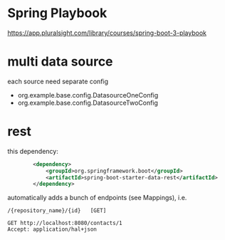 Spring Playbook
===============
https://app.pluralsight.com/library/courses/spring-boot-3-playbook

multi data source
=================
each source need separate config
* org.example.base.config.DatasourceOneConfig
* org.example.base.config.DatasourceTwoConfig

rest
=================
this dependency:
```xml
        <dependency>
            <groupId>org.springframework.boot</groupId>
            <artifactId>spring-boot-starter-data-rest</artifactId>
        </dependency>
```
automatically adds a bunch of endpoints (see Mappings), i.e.
```
/{repository_name}/{id}   [GET]
```
```http request
GET http://localhost:8080/contacts/1
Accept: application/hal+json
```

